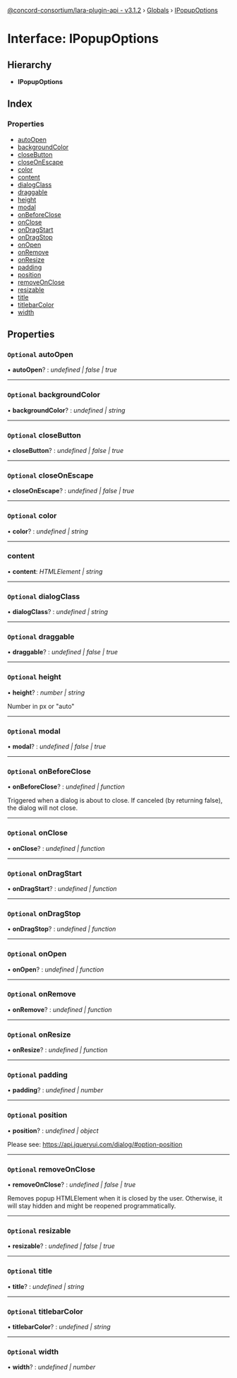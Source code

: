 [@concord-consortium/lara-plugin-api - v3.1.2](../README.md) › [Globals](../globals.md) › [IPopupOptions](ipopupoptions.md)

# Interface: IPopupOptions

## Hierarchy

* **IPopupOptions**

## Index

### Properties

* [autoOpen](ipopupoptions.md#optional-autoopen)
* [backgroundColor](ipopupoptions.md#optional-backgroundcolor)
* [closeButton](ipopupoptions.md#optional-closebutton)
* [closeOnEscape](ipopupoptions.md#optional-closeonescape)
* [color](ipopupoptions.md#optional-color)
* [content](ipopupoptions.md#content)
* [dialogClass](ipopupoptions.md#optional-dialogclass)
* [draggable](ipopupoptions.md#optional-draggable)
* [height](ipopupoptions.md#optional-height)
* [modal](ipopupoptions.md#optional-modal)
* [onBeforeClose](ipopupoptions.md#optional-onbeforeclose)
* [onClose](ipopupoptions.md#optional-onclose)
* [onDragStart](ipopupoptions.md#optional-ondragstart)
* [onDragStop](ipopupoptions.md#optional-ondragstop)
* [onOpen](ipopupoptions.md#optional-onopen)
* [onRemove](ipopupoptions.md#optional-onremove)
* [onResize](ipopupoptions.md#optional-onresize)
* [padding](ipopupoptions.md#optional-padding)
* [position](ipopupoptions.md#optional-position)
* [removeOnClose](ipopupoptions.md#optional-removeonclose)
* [resizable](ipopupoptions.md#optional-resizable)
* [title](ipopupoptions.md#optional-title)
* [titlebarColor](ipopupoptions.md#optional-titlebarcolor)
* [width](ipopupoptions.md#optional-width)

## Properties

### `Optional` autoOpen

• **autoOpen**? : *undefined | false | true*

___

### `Optional` backgroundColor

• **backgroundColor**? : *undefined | string*

___

### `Optional` closeButton

• **closeButton**? : *undefined | false | true*

___

### `Optional` closeOnEscape

• **closeOnEscape**? : *undefined | false | true*

___

### `Optional` color

• **color**? : *undefined | string*

___

###  content

• **content**: *HTMLElement | string*

___

### `Optional` dialogClass

• **dialogClass**? : *undefined | string*

___

### `Optional` draggable

• **draggable**? : *undefined | false | true*

___

### `Optional` height

• **height**? : *number | string*

Number in px or "auto"

___

### `Optional` modal

• **modal**? : *undefined | false | true*

___

### `Optional` onBeforeClose

• **onBeforeClose**? : *undefined | function*

Triggered when a dialog is about to close. If canceled (by returning false), the dialog will not close.

___

### `Optional` onClose

• **onClose**? : *undefined | function*

___

### `Optional` onDragStart

• **onDragStart**? : *undefined | function*

___

### `Optional` onDragStop

• **onDragStop**? : *undefined | function*

___

### `Optional` onOpen

• **onOpen**? : *undefined | function*

___

### `Optional` onRemove

• **onRemove**? : *undefined | function*

___

### `Optional` onResize

• **onResize**? : *undefined | function*

___

### `Optional` padding

• **padding**? : *undefined | number*

___

### `Optional` position

• **position**? : *undefined | object*

Please see: https://api.jqueryui.com/dialog/#option-position

___

### `Optional` removeOnClose

• **removeOnClose**? : *undefined | false | true*

Removes popup HTMLElement when it is closed by the user.
Otherwise, it will stay hidden and might be reopened programmatically.

___

### `Optional` resizable

• **resizable**? : *undefined | false | true*

___

### `Optional` title

• **title**? : *undefined | string*

___

### `Optional` titlebarColor

• **titlebarColor**? : *undefined | string*

___

### `Optional` width

• **width**? : *undefined | number*
